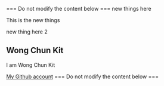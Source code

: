 === Do not modify the content below ===
new things here


This is the new things

new thing here 2

## Wong Chun Kit
I am Wong Chun Kit

[My Github account](https://github.com/23000633g)
=== Do not modify the content below ===
